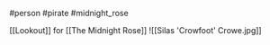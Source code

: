 #person #pirate #midnight_rose 

[[Lookout]] for [[The Midnight Rose]]
![[Silas 'Crowfoot' Crowe.jpg]]